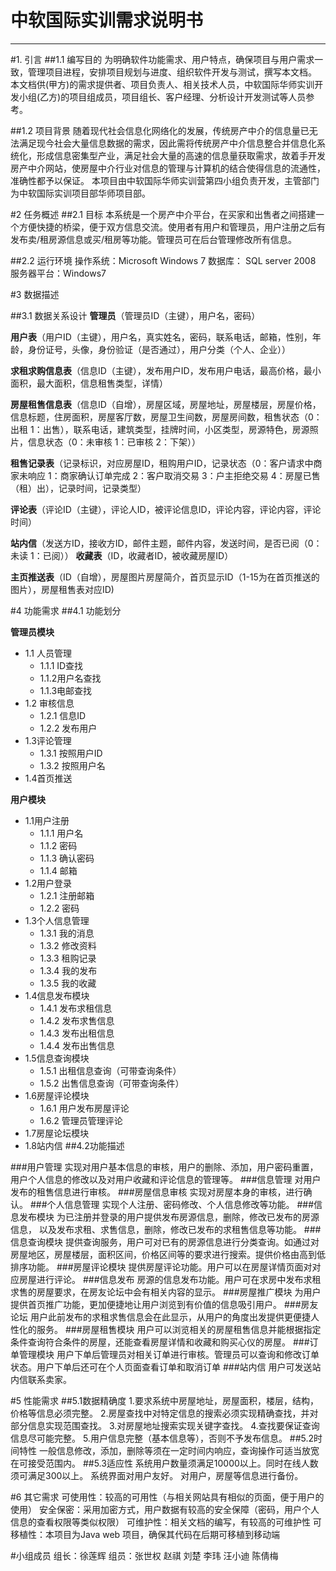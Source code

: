 # 中软国际实训需求说明书


---

#1. 引言
##1.1 编写目的
为明确软件功能需求、用户特点，确保项目与用户需求一致，管理项目进程，安排项目规划与进度、组织软件开发与测试，撰写本文档。
本文档供(甲方)的需求提供者、项目负责人、相关技术人员，中软国际华师实训开发小组(乙方)的项目组成员，项目组长、客户经理、分析设计开发测试等人员参考。

##1.2 项目背景
随着现代社会信息化网络化的发展，传统房产中介的信息量已无法满足现今社会大量信息数据的需求，因此需将传统房产中介信息整合并信息化系统化，形成信息密集型产业，满足社会大量的高速的信息量获取需求，故着手开发房产中介网站，使房屋中介行业对信息的管理与计算机的结合使得信息的流通性，准确性都予以保证。
本项目由中软国际华师实训营第四小组负责开发，主管部门为中软国际实训项目部华师项目部。

#2 任务概述
##2.1 目标
本系统是一个房产中介平台，在买家和出售者之间搭建一个方便快捷的桥梁，便于双方信息交流。使用者有用户和管理员，用户注册之后有发布卖/租房源信息或买/租房等功能。管理员可在后台管理修改所有信息。

##2.2 运行环境
操作系统：Microsoft Windows 7
数据库： SQL server 2008
服务器平台：Windows7


#3 数据描述

##3.1 数据关系设计
**管理员**（管理员ID（主键），用户名，密码）

**用户表**（用户ID（主键），用户名，真实姓名，密码，联系电话，邮箱，性别，年龄，身份证号，头像，身份验证（是否通过），用户分类（个人、企业））

**求租求购信息表**（信息ID（主键），发布用户ID，发布用户电话，最高价格，最小面积，最大面积，信息租售类型，详情）

**房屋租售信息表**（信息ID（自增），房屋区域，房屋地址，房屋楼层，房屋价格，信息标题，住房面积，房屋客厅数，房屋卫生间数，房屋房间数，租售状态（0：出租 1：出售），联系电话，建筑类型，挂牌时间，小区类型，房源特色，房源照片，信息状态（0：未审核 1：已审核 2：下架））

**租售记录表**（记录标识，对应房屋ID，租购用户ID，记录状态（0：客户请求中商家未响应  1：商家确认订单完成  2：客户取消交易  3：户主拒绝交易  4：房屋已售（租）出），记录时间，记录类型）

**评论表**（评论ID（主键），评论人ID，被评论信息ID，评论内容，评论内容，评论时间）

**站内信**（发送方ID，接收方ID，邮件主题，邮件内容，发送时间，是否已阅（0：未读 1：已阅））
**收藏表**（ID，收藏者ID，被收藏房屋ID）

**主页推送表**（ID（自增），房屋图片房屋简介，首页显示ID（1-15为在首页推送的图片），房屋租售表对应ID)

#4 功能需求
##4.1 功能划分

**管理员模块**

- 1.1 人员管理
    - 1.1.1 ID查找
    - 1.1.2用户名查找
    - 1.1.3电邮查找
- 1.2 审核信息
    - 1.2.1 信息ID
    - 1.2.2 发布用户
- 1.3评论管理
    - 1.3.1 按照用户ID
  - 1.3.2 按照用户名
- 1.4首页推送
 		
**用户模块**

- 1.1用户注册
    - 1.1.1 用户名
    - 1.1.2 密码
    - 1.1.3 确认密码
    - 1.1.4 邮箱
- 1.2用户登录
    - 1.2.1 注册邮箱
    - 1.2.2 密码
- 1.3个人信息管理
    - 1.3.1 我的消息
    - 1.3.2 修改资料
    - 1.3.3 租购记录
    - 1.3.4 我的发布
    - 1.3.5 我的收藏
- 1.4信息发布模块
    - 1.4.1 发布求租信息
    - 1.4.2 发布求售信息
    - 1.4.3 发布出租信息
    - 1.4.4 发布出售信息
- 1.5信息查询模块
    - 1.5.1 出租信息查询（可带查询条件）
    - 1.5.2 出售信息查询（可带查询条件）
- 1.6房屋评论模块
    - 1.6.1 用户发布房屋评论
    - 1.6.2 管理员管理评论
- 1.7房屋论坛模块
- 1.8站内信
##4.2功能描述

###用户管理
实现对用户基本信息的审核，用户的删除、添加，用户密码重置，用户个人信息的修改以及对用户收藏和评论信息的管理等。
###信息管理
对用户发布的租售信息进行审核。
###房屋信息审核
实现对房屋本身的审核，进行确认。
###个人信息管理
实现个人注册、密码修改、个人信息修改等功能。
###信息发布模块
为已注册并登录的用户提供发布房源信息，删除，修改已发布的房源信息，
以及发布求租、求售信息，删除，修改已发布的求租售信息等功能。
###信息查询模块
提供查询服务，用户可对已有的房源信息进行分类查询。如通过对房屋地区，房屋楼层，面积区间，价格区间等的要求进行搜索。提供价格由高到低排序功能。
###房屋评论模块
提供房屋评论功能。用户可以在房屋详情页面对对应房屋进行评论。
###信息发布
 房源的信息发布功能。用户可在求房中发布求租求售的房屋要求，在房友论坛中会有相关内容的显示。
###房屋推广模块
为用户提供首页推广功能，更加便捷地让用户浏览到有价值的信息吸引用户。
###房友论坛
用户此前发布的求租求售信息会在此显示，从用户的角度出发提供更便捷人性化的服务。
###房屋租售模块
用户可以浏览相关的房屋租售信息并能根据指定条件查询符合条件的房屋，还能查看房屋详情和收藏和购买心仪的房屋。
###订单管理模块
用户下单后管理员对相关订单进行审核。管理员可以查询和修改订单状态。用户下单后还可在个人页面查看订单和取消订单
###站内信
用户可发送站内信联系卖家。

#5 性能需求
##5.1数据精确度
1.要求系统中房屋地址，房屋面积，楼层，结构，价格等信息必须完整。
2.房屋查找中对特定信息的搜索必须实现精确查找，并对部分信息实现范围查找。
3.对房屋地址搜索实现关键字查找。
4.查找要保证查询信息尽可能完整。
5.用户信息完整（基本信息等），否则不予发布信息。
##5.2时间特性
一般信息修改，添加，删除等须在一定时间内响应，查询操作可适当放宽在可接受范围内。
##5.3适应性
系统用户数量须满足10000以上。同时在线人数须可满足300以上。
系统界面对用户友好。
对用户，房屋等信息进行备份。

#6 其它需求
可使用性：较高的可用性（与相关网站具有相似的页面，便于用户的使用）
安全保密：采用加密方式，用户数据有较高的安全保障（密码，用户个人信息的查看权限等类似权限）
可维护性：相关文档的编写，有较高的可维护性
可移植性：本项目为Java web 项目，确保其代码在后期可移植到移动端

#小组成员
组长：徐莲辉
组员：张世权 赵祺 刘楚 李玮 汪小迪 陈倩梅
